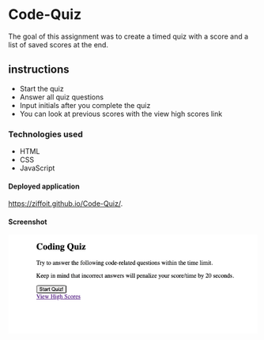 # Code-Quiz

The goal of this assignment was to create a timed quiz with a score and a list of saved scores at the end.

## instructions

- Start the quiz
- Answer all quiz questions
- Input initials after you complete the quiz
- You can look at previous scores with the view high scores link

### Technologies used

- HTML
- CSS
- JavaScript

#### Deployed application

https://ziffoit.github.io/Code-Quiz/.

#### Screenshot

![screenshot](Assets/code-quiz.png)
